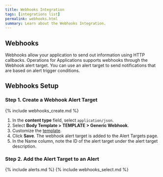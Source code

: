 ```yaml
---
title: Webhooks Integration
tags: [integrations list]
permalink: webhooks.html
summary: Learn about the Webhooks Integration.
---
```

## Webhooks

Webhooks allow your application to send out information using HTTP callbacks. Operations for Applications supports webhooks through the Webhook alert target. You can use an alert target to send notifications that are based on alert trigger conditions.


## Webhooks Setup




### Step 1. Create a Webhook Alert Target

{% include webhooks_create.md %}
1. In the **content type** field, select `application/json`.
1. Select **Body Template > TEMPLATE > Generic Webhook**.
1. Customize the [template](https://docs.wavefront.com/alert_target_customizing.html).
1. Click **Save**. The webhook alert target is added to the Alert Targets page.
1. In the Name column, note the ID of the alert target under the alert target description.

### Step 2. Add the Alert Target to an Alert

{% include alerts.md %}
{% include webhooks_select.md %}





